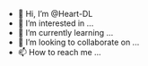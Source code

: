 - 👋 Hi, I’m @Heart-DL
- 👀 I’m interested in ...
- 🌱 I’m currently learning ...
- 💞️ I’m looking to collaborate on ...
- 📫 How to reach me ...

<!---
Heart-DL/Heart-DL is a ✨ special ✨ repository because its `README.md` (this file) appears on your GitHub profile.
You can click the Preview link to take a look at your changes.
--->
